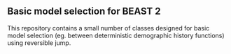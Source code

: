Basic model selection for BEAST 2
---------------------------------

This repository contains a small number of classes designed for basic
model selection (eg. between deterministic demographic history
functions) using reversible jump.